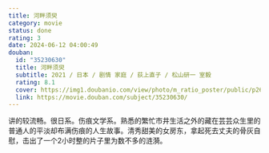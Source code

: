 ```yaml
---
title: 河畔须臾
category: movie
status: done
rating: 3
date: 2024-06-12 04:00:49
douban:
  id: "35230630"
  title: 河畔须臾
  subtitle: 2021 / 日本 / 剧情 家庭 / 荻上直子 / 松山研一 室毅
  rating: 8.1
  cover: https://img1.doubanio.com/view/photo/m_ratio_poster/public/p2674237490.jpg
  link: https://movie.douban.com/subject/35230630/
---
```


讲的较流畅。很日系。伤痕文学系。熟悉的繁忙市井生活之外的藏在芸芸众生里的普通人的平淡却布满伤痕的人生故事。清秀甜美的女房东，拿起死去丈夫的骨灰自慰，击出了一个2小时整的片子里为数不多的涟漪。
